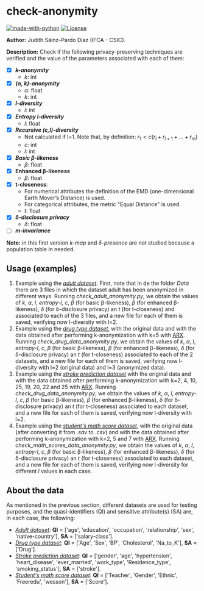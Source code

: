 # check-anonymity

[![made-with-python](https://img.shields.io/badge/Made%20with-Python-1f425f.svg)](https://www.python.org/)
[![License](https://img.shields.io/badge/License-Apache_2.0-blue.svg)](https://gitlab.ifca.es/sainzj/check-anonymity/-/blob/main/LICENSE)

**Author:** Judith Sáinz-Pardo Díaz (IFCA - CSIC).

**Description:** Check if the following privacy-preserving techniques are verified and the value of the parameters associated with each of them:
- [x] _**k-anonymity**_
    - _k_: int
- [x] _**(α, k)-anonymity**_
    - _α_: float
    - _k_: int
- [x] _**l-diversity**_
    - _l_: int
- [x] _**Entropy l-diversity**_
    - _l_: float
- [x] _**Recursive (c,l)-diversity**_
    - Not calculated if l=1. Note that, by definition: $` r_{1} < c(r_{l}+r_{l+1}+...+r_{m}) `$
    - _c_: int
    - _l_: int
- [x] _**Basic β-likeness**_
    - _β_: float
- [x] **Enhanced β-likeness**
    - _β_: float
- [x] **t-closeness**:
    - For numerical attributes the definition of the EMD (one-dimensional Earth Mover’s Distance) is used.
    - For categorical attributes, the metric "Equal Distance" is used.
    - _t_: float
- [x] _**δ-disclosure privacy**_
    - _δ_: float
- [ ] _**m-invariance**_

**Note:** in this first version _k-map_ and _δ-presence_ are not studied because a population table in needed. 


## Usage (examples)
1. Example using the [_adult dataset_](https://archive.ics.uci.edu/ml/datasets/adult). First, note that in de the folder _Data_ there are 3 files in which the dataset adult has been anonymized in different ways. Running _check_adult_anonymity.py_, we obtain the values of _k_, _α_, _l_, _entropy-l_, _c_, _β_ (for basic β-likeness), _β_ (for enhanced β-likeness), _δ_ (for δ-disclosure privacy) an _t_ (for t-closeness) and associated to each of the 3 files, and a new file for each of them is saved, verifying now l-diversity with l=2.
2. Example using the [_drug type dataset_](https://www.kaggle.com/datasets/prathamtripathi/drug-classification), with the original data and with the data obtained after performing k-anonymization with k=5 with [ARX](https://arx.deidentifier.org/). Running _check_drug_data_anonymity.py_, we obtain the values of _k_, _α_, _l_, _entropy-l_, _c_, _β_ (for basic β-likeness), _β_ (for enhanced β-likeness), _δ_ (for δ-disclosure privacy) an _t_ (for t-closeness) associated to each of the 2 datasets, and a new file for each of them is saved, verifying now l-diversity with l=2 (original data) and l=3 (anonymized data).
3. Example using the [_stroke prediction dataset_](https://www.kaggle.com/datasets/fedesoriano/stroke-prediction-dataset) with the original data and with the data obtained after performing k-anonymization with k=2, 4, 10, 25, 19, 20, 22 and 25 with [ARX](https://arx.deidentifier.org/). Running _check_drug_data_anonymity.py_, we obtain the values of _k_, _α_, _l_, _entropy-l_, _c_, _β_ (for basic β-likeness), _β_ (for enhanced β-likeness), _δ_ (for δ-disclosure privacy) an _t_ (for t-closeness) associated to each dataset, and a new file for each of them is saved, verifying now l-diversity with l=2.
4. Example using the [_student's math score dataset_](https://www.kaggle.com/datasets/soumyadiptadas/students-math-score-for-different-teaching-style), with the original data (after converting it from _.sav_ to _.csv_) and with the data obtained after performing k-anonymization with k=2, 5 and 7 with [ARX](https://arx.deidentifier.org/). Running _check_math_scores_data_anonymity.py_, we obtain the values of _k_, _α_, _l_, _entropy-l_, _c_, _β_ (for basic β-likeness), _β_ (for enhanced β-likeness), _δ_ (for δ-disclosure privacy) an _t_ (for t-closeness) associated to each dataset, and a new file for each of them is saved, verifying now l-diversity for different _l_ values in each case.

## About the data
As mentioned in the previous section, different datasets are used for testing purposes, and the quasi-identifiers (QI) and sensitive attribute(s) (SA) are, in each case, the following:
- [_Adult dataset_](https://archive.ics.uci.edu/ml/datasets/adult): **QI** = ['age', 'education', 'occupation', 'relationship', 'sex', 'native-country'], **SA** = ['salary-class'].
- [_Drug type dataset_](https://www.kaggle.com/datasets/prathamtripathi/drug-classification): **QI** = ['Age', 'Sex', 'BP', 'Cholesterol', 'Na_to_K'], **SA** = ['Drug'].
- [_Stroke prediction dataset_](https://www.kaggle.com/datasets/fedesoriano/stroke-prediction-dataset): **QI** = ['gender', 'age', 'hypertension', 'heart_disease', 'ever_married', 'work_type', 'Residence_type', 'smoking_status'], **SA** = ['stroke'].
- [_Student's math score dataset_](https://www.kaggle.com/datasets/soumyadiptadas/students-math-score-for-different-teaching-style): **QI** = ['Teacher', 'Gender', 'Ethnic', 'Freeredu', 'wesson'], **SA** = ['Score'].
